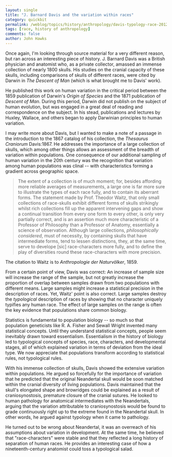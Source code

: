 ```yaml
---
layout: single 
title: "J. Barnard Davis and the variation within races" 
category: quickbit
permalink: /weblog/topics/history/anthropology/davis-typology-race-2012.html
tags: [race, history of anthropology] 
comments: false 
author: John Hawks 
---
```



Once again, I'm looking through source material for a very different reason, but ran across an interesting piece of history. J. Barnard Davis was a British physician and anatomist who, as a private collector, amassed an immense collection of nearly 1800 skulls. His studies on the cranial capacity of these skulls, including comparisons of skulls of different races, were cited by Darwin in <em>The Descent of Man</em> (which is what brought me to Davis' work). 

He published this work on human variation in the critical period between the 1859 publication of Darwin's <em>Origin of Species</em> and the 1871 publication of <em>Descent of Man</em>. During this period, Darwin did not publish on the subject of human evolution, but was engaged in a great deal of reading and correspondence on the subject. In his stead, publications and lectures by Huxley, Wallace, and others began to apply Darwinian principles to human variation. 

I may write more about Davis, but I wanted to make a note of a passage in the introduction to the 1867 catalog of his collection, the <em>Thesaurus Craniorum</em> <bib>Davis:1867</bib>. He addresses the importance of a large collection of skulls, which among other things allows an assessment of the breadth of variation within populations. One consequence of our additional sampling of human variation in the 20th century was the recognition that variation among human populations was clinal -- with characteristics forming a gradient across geographic space. 

<blockquote>The extent of a collection is of much moment; for, besides affording more reliable averages of measurements, a large one is far more sure to illustrate the types of each race fully, and to contain its aberrant forms. The statement made by Prof. Theodor Waitz, that only small collections of race-skulls exhibit different forms of skulls strikingly whilst rich collections fill up the apparent intervening gaps and show a continual transition from every one form to every other, is only very partially correct, and is an assertion much more characteristic of a Professor of Philosophy than a Professor of Anatomy, essentially a science of observation. Although large collections, <em>philosophically considered</em>, must of necessity, by containing skulls that have intermediate forms, tend to lessen distinctions, they, at the same time, serve to develope [sic] race-characters more fully, and to define the play of diversities round these race-characters with more precision. </blockquote>

The citation to Waitz is to <em>Anthropologie der Naturv&ouml;lker</em>, 1859. 

From a certain point of view, Davis was correct: An increase of sample size will increase the range of the sample, but not greatly increase the proportion of overlap between samples drawn from two populations with different means. Large samples might increase a statistical precision in the description of races. Yet, Waitz' point is also correct. Large samples destroy the <em>typological</em> description of races by showing that no character uniquely typifies any human race. The effect of large samples on the range is often the key evidence that populations share common biology.  

Statistics is fundamental to population biology -- so much so that population geneticists like R. A. Fisher and Sewall Wright invented many statistical concepts. Until they understand statistical concepts, people seem inevitably drawn toward essentialism. Essentialism in the history of biology led to typological concepts of species, race, characters, and developmental stages, all of which explained variation in terms of deviation from the ideal type. We now appreciate that populations transform according to statistical rules, not typological rules. 

With his immense collection of skulls, Davis showed the extensive variation within populations. He argued so forcefully for the importance of variation that he predicted that the original Neandertal skull would be soon matched within the cranial diversity of living populations. Davis maintained that the skull's elongated shape and browridges could be explained as a result of craniosynostosis, premature closure of the cranial sutures. He looked to human pathology for anatomical intermediates with the Neandertals, arguing that the variation attributable to craniosynostosis would be found to grade continuously right up to the extreme found in the Neandertal skull. In other words, he argued against typology when it came to pathology. 

He turned out to be wrong about Neandertal, it was an overreach of his assumptions about variation in development. At the same time, he believed that "race-characters" were stable and that they reflected a long history of separation of human races. He provides an interesting case of how a nineteenth-century anatomist could toss a typological salad.



